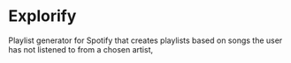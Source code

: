 # Explorify
Playlist generator for Spotify that creates playlists based on songs the user has not listened to from a chosen artist,

